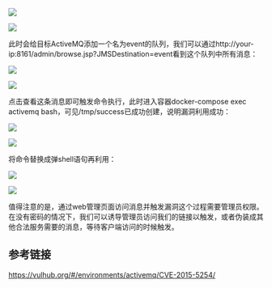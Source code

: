 
![](E:\\work\\mm-wiki\\md\\1_file\\1_base64\（CVE-2015-5254）ActiveMQ-反序列化漏洞\d1255510-bcf1-4f27-b116-cedd291e7582.png)

![](E:\\work\\mm-wiki\\md\\1_file\\1_base64\（CVE-2015-5254）ActiveMQ-反序列化漏洞\d1255510-bcf1-4f27-b116-cedd291e7582.png)

此时会给目标ActiveMQ添加一个名为event的队列，我们可以通过http://your-
ip:8161/admin/browse.jsp?JMSDestination=event看到这个队列中所有消息：


![](E:\\work\\mm-wiki\\md\\1_file\\1_base64\（CVE-2015-5254）ActiveMQ-反序列化漏洞\830187af-2734-4d20-9b99-f71d2f4ccb64.png)

![](E:\\work\\mm-wiki\\md\\1_file\\1_base64\（CVE-2015-5254）ActiveMQ-反序列化漏洞\830187af-2734-4d20-9b99-f71d2f4ccb64.png)

点击查看这条消息即可触发命令执行，此时进入容器docker-compose exec activemq
bash，可见/tmp/success已成功创建，说明漏洞利用成功：


![](E:\\work\\mm-wiki\\md\\1_file\\1_base64\（CVE-2015-5254）ActiveMQ-反序列化漏洞\3f8e9c68-564c-4f63-b0e8-52e8bea7461f.png)

![](E:\\work\\mm-wiki\\md\\1_file\\1_base64\（CVE-2015-5254）ActiveMQ-反序列化漏洞\3f8e9c68-564c-4f63-b0e8-52e8bea7461f.png)

将命令替换成弹shell语句再利用：


![](E:\\work\\mm-wiki\\md\\1_file\\1_base64\（CVE-2015-5254）ActiveMQ-反序列化漏洞\6871f607-00e9-4d8d-8c4b-cbc9c0a94f3b.png)

![](E:\\work\\mm-wiki\\md\\1_file\\1_base64\（CVE-2015-5254）ActiveMQ-反序列化漏洞\6871f607-00e9-4d8d-8c4b-cbc9c0a94f3b.png)

值得注意的是，通过web管理页面访问消息并触发漏洞这个过程需要管理员权限。在没有密码的情况下，我们可以诱导管理员访问我们的链接以触发，或者伪装成其他合法服务需要的消息，等待客户端访问的时候触发。

## 参考链接

https://vulhub.org/#/environments/activemq/CVE-2015-5254/

